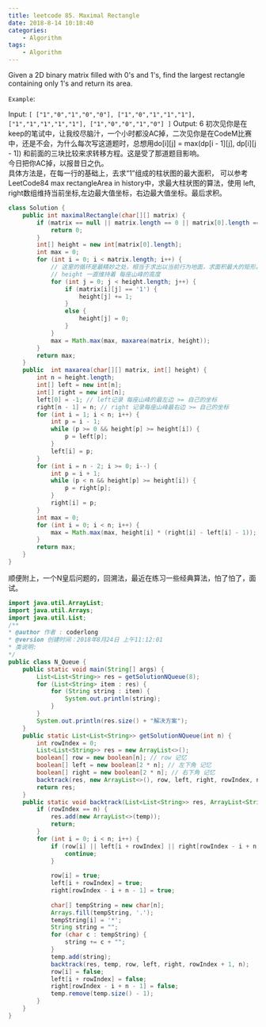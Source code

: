 ```yaml
---
title: leetcode 85. Maximal Rectangle
date: 2018-8-14 10:18:40
categories:
    - Algorithm
tags:
    - Algorithm
---
```

Given a 2D binary matrix filled with 0's and 1's, find the largest rectangle containing only 1's and return its area.

`Example`:

Input:
`
[
  ["1","0","1","0","0"],
  ["1","0","1","1","1"],
  ["1","1","1","1","1"],
  ["1","0","0","1","0"]
]
`
Output: 6
初次见你是在keep的笔试中，让我绞尽脑汁，一个小时都没AC掉，二次见你是在CodeM比赛中，还是不会，为什么每次写这道题时，总想用do[i][j] = max(dp[i - 1][j], dp[i][j - 1]) 和前面的三块比较来求转移方程。这是受了那道题目影响。  
今日把你AC掉，以报昔日之仇。  
具体方法是，在每一行的基础上，去求“1”组成的柱状图的最大面积， 可以参考LeetCode84 max rectangleArea in history中，求最大柱状图的算法，使用 left, right数组维持当前坐标,左边最大值坐标，右边最大值坐标。最后求积。

```java
class Solution {
    public int maximalRectangle(char[][] matrix) {
        if (matrix == null || matrix.length == 0 || matrix[0].length == 0) {
    		return 0;
    	}
    	int[] height = new int[matrix[0].length];
    	int max = 0;
    	for (int i = 0; i < matrix.length; i++) {
    		// 这里的循环是最精妙之处，相当于求出以当前行为地面，求面积最大的矩形。
    		// height 一直维持着 每座山峰的高度
    		for (int j = 0; j < height.length; j++) {
    			if (matrix[i][j] == '1') {
    				height[j] += 1;
    			}
    			else {
    				height[j] = 0;
    			}
    		}
    		max = Math.max(max, maxarea(matrix, height));
    	}
    	return max;
    }
    public  int maxarea(char[][] matrix, int[] height) {
    	int n = height.length;
    	int[] left = new int[n];
    	int[] right = new int[n];
    	left[0] = -1; // left记录 每座山峰的最左边 >= 自己的坐标
    	right[n - 1] = n; // right 记录每座山峰最右边 >= 自己的坐标
    	for (int i = 1; i < n; i++) {
    		int p = i - 1;
    		while (p >= 0 && height[p] >= height[i]) {
    			p = left[p];
    		}
    		left[i] = p;
    	}
    	for (int i = n - 2; i >= 0; i--) {
    		int p = i + 1;
    		while (p < n && height[p] >= height[i]) {
    			p = right[p];
    		}
    		right[i] = p;
    	}
    	int max = 0;
    	for (int i = 0; i < n; i++) {
    		max = Math.max(max, height[i] * (right[i] - left[i] - 1));
    	}
    	return max;
    }
}
```

顺便附上，一个N皇后问题的，回溯法，最近在练习一些经典算法，怕了怕了，面试。
```java
import java.util.ArrayList;
import java.util.Arrays;
import java.util.List;
/**
* @author 作者 : coderlong
* @version 创建时间：2018年8月24日 上午11:12:01
* 类说明: 
*/
public class N_Queue {
	public static void main(String[] args) {
		List<List<String>> res = getSolutionNQueue(8);
		for (List<String> item : res) {
			for (String string : item) {
				System.out.println(string);
			}
		}
		System.out.println(res.size() + "解决方案");
	}
	public static List<List<String>> getSolutionNQueue(int n) {
		int rowIndex = 0;
		List<List<String>> res = new ArrayList<>();
		boolean[] row = new boolean[n]; // row 记忆
		boolean[] left = new boolean[2 * n]; // 左下角 记忆
		boolean[] right = new boolean[2 * n]; // 右下角 记忆
		backtrack(res, new ArrayList<>(), row, left, right, rowIndex, n);
		return res;
	}
	public static void backtrack(List<List<String>> res, ArrayList<String> temp, boolean[] row, boolean[] left, boolean[] right, int rowIndex, int n) {
		if (rowIndex == n) {
			res.add(new ArrayList<>(temp));
			return;
		}
		for (int i = 0; i < n; i++) {
			if (row[i] || left[i + rowIndex] || right[rowIndex - i + n - 1]) {
				continue;
			}
			
			row[i] = true;
			left[i + rowIndex] = true;
			right[rowIndex - i + n - 1] = true;
			
			char[] tempString = new char[n];
			Arrays.fill(tempString, '.');
			tempString[i] = '*';
			String string = "";
			for (char c : tempString) {
				string += c + "";
			}
			temp.add(string);
			backtrack(res, temp, row, left, right, rowIndex + 1, n);
			row[i] = false;
			left[i + rowIndex] = false;
			right[rowIndex - i + n - 1] = false;
			temp.remove(temp.size() - 1);
		}
	}
}

```